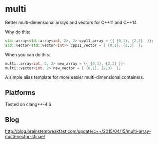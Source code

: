 # multi
Better multi-dimensional arrays and vectors for C++11 and C++14


Why do this:
```c++
std::array<std::array<int, 2>, 2> cpp11_array = {{ {0,1}, {2,3}  }};
std::vector<std::vector<int>> cpp11_vector = { {0,1}, {2,3}  };
```
When you can do this:
```c++
multi::array<int, 2, 2> new_array = {{ {0,1}, {2,3} }};
multi::vector<int, 2> new_vector = { {0,1}, {2,3}  };
```

A simple alias template for more easier multi-dimensional containers.

## Platforms
Tested on clang++-4.6


## Blog
http://blog.brainstembreakfast.com/update/c++/2015/04/15/multi-array-multi-vector-sfinae/

